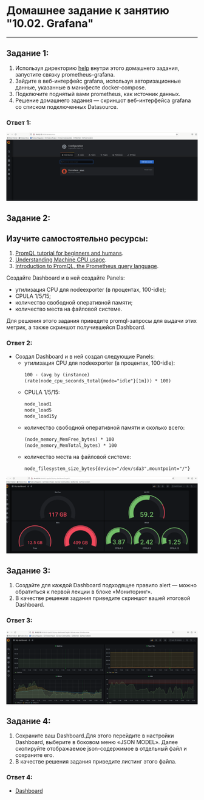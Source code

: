# Домашнее задание к занятию "10.02. Grafana"

---
## Задание 1:

1. Используя директорию [help](./help) внутри этого домашнего задания, запустите связку prometheus-grafana.
2. Зайдите в веб-интерфейс grafana, используя авторизационные данные, указанные в манифесте docker-compose.
3. Подключите поднятый вами prometheus, как источник данных.
4. Решение домашнего задания — скриншот веб-интерфейса grafana со списком подключенных Datasource.

### Ответ 1:

![image](pic/1.png)

## Задание 2:

## Изучите самостоятельно ресурсы:

1. [PromQL tutorial for beginners and humans](https://valyala.medium.com/promql-tutorial-for-beginners-9ab455142085).
2. [Understanding Machine CPU usage](https://www.robustperception.io/understanding-machine-cpu-usage).
3. [Introduction to PromQL, the Prometheus query language](https://grafana.com/blog/2020/02/04/introduction-to-promql-the-prometheus-query-language/).

Создайте Dashboard и в ней создайте Panels:

- утилизация CPU для nodeexporter (в процентах, 100-idle);
- CPULA 1/5/15;
- количество свободной оперативной памяти;
- количество места на файловой системе.

Для решения этого задания приведите promql-запросы для выдачи этих метрик, а также скриншот получившейся Dashboard.

### Ответ 2:

- Создал Dashboard и в ней создал следующие Panels:
  - утилизация CPU для nodeexporter (в процентах, 100-idle):
    ```promql
    100 - (avg by (instance) (rate(node_cpu_seconds_total{mode="idle"}[1m])) * 100) 
    ```
  - CPULA 1/5/15:
    ```promql
    node_load1
    node_load5
    node_load15y
    ```
  - количество свободной оперативной памяти и сколько всего:
    ```promql
    (node_memory_MemFree_bytes) * 100
    (node_memory_MemTotal_bytes) * 100
    ```
  - количество места на файловой системе:
    ```promql
    node_filesystem_size_bytes{device="/dev/sda3",mountpoint="/"}
    ```
![image](pic/2.png)

## Задание 3:

1. Создайте для каждой Dashboard подходящее правило alert — можно обратиться к первой лекции в блоке «Мониторинг».
2. В качестве решения задания приведите скриншот вашей итоговой Dashboard.

### Ответ 3:

![image](pic/3.png)

## Задание 4:

1. Сохраните ваш Dashboard.Для этого перейдите в настройки Dashboard, выберите в боковом меню «JSON MODEL». Далее скопируйте отображаемое json-содержимое в отдельный файл и сохраните его.
2. В качестве решения задания приведите листинг этого файла.

### Ответ 4:

- [Dashboard](/dashboard.json)